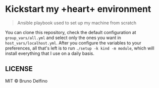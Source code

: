 # Kickstart my +heart+ environment

> Ansible playbook used to set up my machine from scratch

You can clone this repository, check the default configuration at `group_vars/all.yml` and select only the ones you want in `host_vars/localhost.yml`. After you configure the variables to your preferences, all that's left is to run `./setup -k kind -m module`, which will install everything that I use on a daily basis.

## LICENSE

MIT © Bruno Delfino
